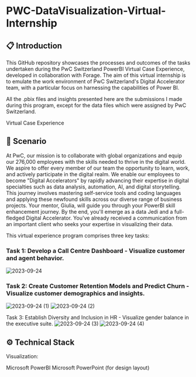 # PWC-DataVisualization-Virtual-Internship
## 📋 Introduction
This GitHub repository showcases the processes and outcomes of the tasks undertaken during the PwC Switzerland PowerBI Virtual Case Experience, developed in collaboration with Forage. 
The aim of this virtual internship is to emulate the work environment of PwC Switzerland's Digital Accelerator team, with a particular focus on harnessing the capabilities of Power BI.

All the .pbix files and insights presented here are the submissions I made during this program, except for the data files which were assigned by PwC Switzerland.

Virtual Case Experience

## 📌 Scenario
At PwC, our mission is to collaborate with global organizations and equip our 276,000 employees with the skills needed to thrive in the digital world. 
We aspire to offer every member of our team the opportunity to learn, work, and actively participate in the digital realm. We enable our employees to become "Digital Accelerators" 
by rapidly advancing their expertise in digital specialties such as data analysis, automation, AI, and digital storytelling. This journey involves mastering self-service tools and 
coding languages and applying these newfound skills across our diverse range of business projects. Your mentor, Giulia, will guide you through your PowerBI skill enhancement journey. 
By the end, you'll emerge as a data Jedi and a full-fledged Digital Accelerator. You've already received a communication from an important client who seeks your expertise in 
visualizing their data.

This virtual experience program comprises three key tasks:

### Task 1: Develop a Call Centre Dashboard - Visualize customer and agent behavior.
![2023-09-24](https://github.com/nickdhere/PWC-DataVisualization-Virtual-Internship/assets/125814305/b4a527e7-dba9-4649-aa69-fa6e32a5b1d3)



### Task 2: Create Customer Retention Models and Predict Churn - Visualize customer demographics and insights.
![2023-09-24 (1)](https://github.com/nickdhere/PWC-DataVisualization-Virtual-Internship/assets/125814305/6107a681-f329-40dc-9fb0-278e87ebdfc5)
![2023-09-24 (2)](https://github.com/nickdhere/PWC-DataVisualization-Virtual-Internship/assets/125814305/63f9921a-457b-4915-977a-aa16c41bb3ed)


Task 3: Establish Diversity and Inclusion in HR - Visualize gender balance in the executive suite.
![2023-09-24 (3)](https://github.com/nickdhere/PWC-DataVisualization-Virtual-Internship/assets/125814305/937177f4-c376-4d0e-a3b2-25a81e697f1a)
![2023-09-24 (4)](https://github.com/nickdhere/PWC-DataVisualization-Virtual-Internship/assets/125814305/1f0c05e4-658d-40bf-8ec5-84a604b01b7e)



## ⚙️ Technical Stack
Visualization:

Microsoft PowerBI
Microsoft PowerPoint (for design layout)

